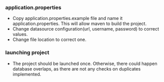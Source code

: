 ### application.properties
- Copy application.properties.example file and name it application.properties. This will allow maven to build the project.
- Change datasource configuration(url, username, password) to correct values.
- Change file location to correct one.

### launching project
- The project should be launched once. Otherwise, there could happen database overlaps, as there are not any checks on duplicates implemented.